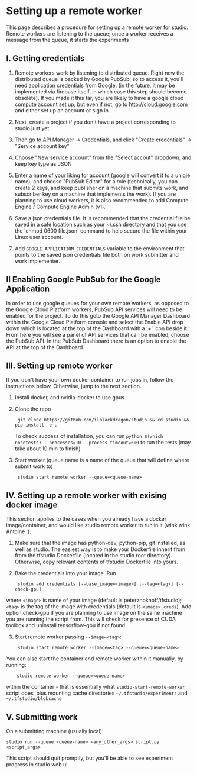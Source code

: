 # Setting up a remote worker
This page describes a procedure for setting up a remote worker for studio. Remote workers are listening to the queue; once a worker receives a message from the queue, it starts the experiments

## I. Getting credentials 
1. Remote workers work by listening to distributed queue. Right now the distributed queue is backed by Google PubSub; so to access it, you'll need application credentials from Google. (in the future, it may be implemented via firebase itself, in which case this step should become obsolete). If you made it this far, you are likely to have a google cloud compute account set up; but even if not, go to http://cloud.google.com and either set up an account or sign in. 
2. Next, create a project if you don't have a project corresponding to studio just yet. 
3. Then go to API Manager -> Credentials, and click "Create credentials" -> "Service account key"
4. Choose "New service account" from the "Select accout" dropdown,  and keep key type as JSON
5. Enter a name of your liking for account (google will convert it to a uniqie name), and choose "PubSub Editor" for a role (technically, you can create 2 keys, and keep publisher on a machine that submits work, and subscriber key on a machine that implements the work). If you are planning to use cloud workers, it is also recommended to add Compute Engine / Compute Engine Admin (v1). 

6. Save a json credentials file.  It is recommended that the credential file be saved in a safe location such as your ~/.ssh directory and that you use the 'chmod 0600 file.json' command to help secure the file within your Linux user account.
7. Add `GOOGLE_APPLICATION_CREDENTIALS` variable to the environment that points to the saved json credentials file both on work submitter and work implementer.

## II Enabling Google PubSub for the Google Application
In order to use google queues for your own remote workers, as opposed to the Google Cloud Platform workers, PubSub API services will need to be enabled for the project.
To do this goto the Google API Manager Dashboard within the Google Cloud Platform console and select the Enable API drop down which is located at the top of the Dashboard with a '+' icon beside it.  From here you will see a panel of API services that can be enabled, choose the PubSub API.  In the PubSub Dashboard there is an option to enable the API at the top of the Dashboard.

## III. Setting up remote worker
If you don't have your own docker container to run jobs in, follow the instructions below. Otherwise, jump to the next section. 
1. Install docker, and nvidia-docker to use gpus
2. Clone the repo

        git clone https://github.com/ilblackdragon/studio && cd studio && pip install -e .
 
   To check success of installation, you can run `python $(which nosetests) --processes=10 --process-timeout=600` to run the tests (may take about 10 min to finish)

3. Start worker (queue name is a name of the queue that will define where submit work to)
    
        studio start remote worker --queue=<queue-name>



## IV. Setting up a remote worker with exising docker image
This section applies to the cases when you already have a docker image/container, and would like studio remote worker to run in it (wink wink Antoine :). 

1. Make sure that the image has python-dev, python-pip, git installed, as well as studio. The easiest way is to make your Dockerfile inherit from from the tfstudio Dockerfile (located in the studio root directory). Otherwise, copy relevant contents of tfstudio Dockerfile into yours. 
2. Bake the credentials into your image. Run

        studio add credentials [--base_image=<image>] [--tag=<tag>] [--check-gpu]
  
  where `<image>` is name of your image (default is peterzhokhoff/tfstudio); `<tag>` is the tag of the image with credentials (default is `<image>_creds`). Add option check-gpu if you are planning to use image on the same machine you are running the script from.
  This will check for presence of CUDA toolbox and uninstall tensorflow-gpu if not found. 

3. Start remote worker passing `--image=<tag>`:

        studio start remote worker --image=<tag> --queue=<queue-name>
  
  You can also start the container and remote worker within it manually, by running:
    
        studio remote worker --queue=<queue-name> 
 
  within the container - that is essentially what `studio-start-remote-worker` script does, plus mounting cache directories `~/.tfstudio/experiments` and `~/.tfstudio/blobcache`


## V. Submitting work
On a submitting machine (usually local):

    studio run --queue <queue-name> <any_other_args> script.py <script_args>

This script should quit promptly, but you'll be able to see experiment progress in studio web ui 
